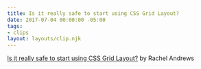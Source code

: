 ```yaml
---
title: Is it really safe to start using CSS Grid Layout?
date: 2017-07-04 00:00:00 -05:00
tags:
- clips
layout: layouts/clip.njk
---
```


[Is it really safe to start using CSS Grid Layout?](https://rachelandrew.co.uk/archives/2017/07/04/is-it-really-safe-to-start-using-css-grid-layout/) by Rachel Andrews
